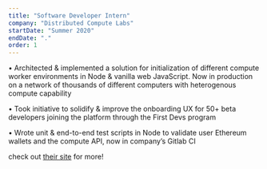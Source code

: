 ```yaml
---
title: "Software Developer Intern"
company: "Distributed Compute Labs"
startDate: "Summer 2020"
endDate: "."
order: 1
---
```


• Architected & implemented a solution for initialization of different compute worker environments in Node & vanilla web JavaScript. Now in production on a network of thousands of different computers with heterogenous compute capability

• Took initiative to solidify & improve the onboarding UX for 50+ beta developers joining the platform through the First Devs program

• Wrote unit & end-to-end test scripts in Node to validate user Ethereum wallets and the compute API, now in company’s Gitlab CI

check out [their site](https://distributed.computer/) for more!

